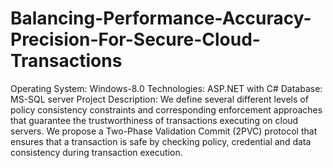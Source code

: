 # Balancing-Performance-Accuracy-Precision-For-Secure-Cloud-Transactions

Operating System:
 Windows-8.0
Technologies:
   ASP.NET with C#
Database:
   MS-SQL server
Project Description:  We define several different levels of policy consistency constraints and corresponding enforcement approaches that guarantee the trustworthiness of transactions executing on cloud servers.
We propose a Two-Phase Validation Commit (2PVC) protocol that ensures that a transaction is safe by checking policy, credential and data consistency during transaction execution.

